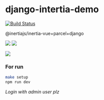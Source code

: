 # django-intertia-demo

[![Build Status](https://travis-ci.org/zodman/django-inertia-demo.svg?branch=master)](https://travis-ci.org/zodman/django-inertia-demo)

@inertiajs/inertia-vue+parcel+django

![](https://i.imgur.com/9vQ1pzV.png)
![](https://i.imgur.com/0GbJBwU.png)

![](http://g.recordit.co/YoGQwh49JI.gif)

### For run

```bash
make setup
npm run dev
```

*Login with admin user plz*




